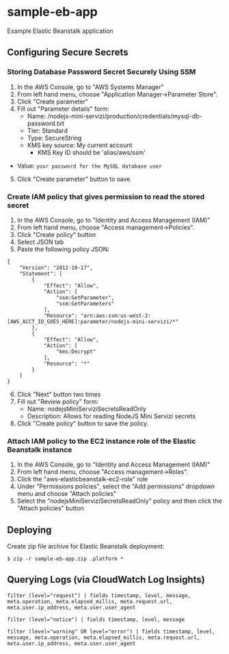 # sample-eb-app
Example Elastic Beanstalk application

## Configuring Secure Secrets

### Storing Database Password Secret Securely Using SSM

1. In the AWS Console, go to "AWS Systems Manager"
2. From left hand menu, choose "Application Manager->Parameter Store".
3. Click "Create parameter"
4. Fill out "Parameter details" form:
	* Name: /nodejs-mini-servizi/production/credentials/mysql-db-password.txt
	* Tier: Standard
	* Type: SecureString
	* KMS key source: My current account
		- KMS Key ID should be 'alias/aws/ssm'
* Value:  `your password for the MySQL database user`
5. Click "Create parameter" button to save.

### Create IAM policy that gives permission to read the stored secret

1. In the AWS Console, go to "Identity and Access Management (IAM)"
2. From left hand menu, choose "Access management->Policies".
3. Click "Create policy" button
4. Select JSON tab
5. Paste the following policy JSON:
```
{
    "Version": "2012-10-17",
    "Statement": [
        {
            "Effect": "Allow",
            "Action": [
                "ssm:GetParameter",
                "ssm:GetParameters"
            ],
            "Resource": "arn:aws:ssm:us-west-2:[AWS_ACCT_ID_GOES_HERE]:parameter/nodejs-mini-servizi/*"
        },
        {
            "Effect": "Allow",
            "Action": [
                "kms:Decrypt"
            ],
            "Resource": "*"
        }
    ]
}
```
6. Click "Next" button two times
7. Fill out "Review policy" form:
	* Name: nodejsMiniServiziSecretsReadOnly
	* Description: Allows for reading NodeJS Mini Servizi secrets
8. Click "Create policy" button to save the policy.

### Attach IAM policy to the EC2 instance role of the Elastic Beanstalk instance

1. In the AWS Console, go to "Identity and Access Management (IAM)"
2. From left hand menu, choose "Access management->Roles".
3. Click the "aws-elasticbeanstalk-ec2-role" role
4. Under "Permissions policies", select the "Add permissions" dropdown menu and choose "Attach policies"
5. Select the "nodejsMiniServiziSecretsReadOnly" policy and then click the "Attach policies" button


## Deploying

Create zip file archive for Elastic Beanstalk deployment:

```
$ zip -r sample-eb-app.zip .platform *
```

## Querying Logs (via CloudWatch Log Insights)

```
filter (level="request") | fields timestamp, level, message, meta.operation, meta.elapsed_millis, meta.request.url, meta.user.ip_address, meta.user.user_agent
```

```
filter (level="notice") | fields timestamp, level, message
```

```
filter (level="warning" OR level="error") | fields timestamp, level, message, meta.operation, meta.elapsed_millis, meta.request.url, meta.user.ip_address, meta.user.user_agent
```

